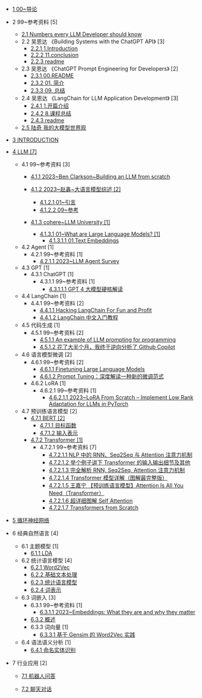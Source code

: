   - [1 00~导论](/00~导论/README.md)
    
  - 2 99~参考资料 [5]
    - [2.1 Numbers every LLM Developer should know](/99~参考资料/2023-Numbers%20every%20LLM%20Developer%20should%20know.md)
    - 2.2 吴恩达 《Building Systems with the ChatGPT API》 [3]
      - [2.2.1 1.Introduction](/99~参考资料/2023-吴恩达-《Building%20Systems%20with%20the%20ChatGPT%20API》/1.Introduction.md)
      - [2.2.2 11.conclusion](/99~参考资料/2023-吴恩达-《Building%20Systems%20with%20the%20ChatGPT%20API》/11.conclusion.md)
      - [2.2.3 readme](/99~参考资料/2023-吴恩达-《Building%20Systems%20with%20the%20ChatGPT%20API》/readme.md)
    - 2.3 吴恩达 《ChatGPT Prompt Engineering for Developers》 [2]
      - [2.3.1 00.README](/99~参考资料/2023-吴恩达-《ChatGPT%20Prompt%20Engineering%20for%20Developers》/00.README.md)
      - [2.3.2 01. 简介](/99~参考资料/2023-吴恩达-《ChatGPT%20Prompt%20Engineering%20for%20Developers》/01.%20简介.md)
      - [2.3.3 09. 总结](/99~参考资料/2023-吴恩达-《ChatGPT%20Prompt%20Engineering%20for%20Developers》/09.%20总结.md)
    - 2.4 吴恩达 《LangChain for LLM Application Development》 [3]
      - [2.4.1 1.开篇介绍](/99~参考资料/2023-吴恩达-《LangChain%20for%20LLM%20Application%20Development》/1.开篇介绍.md)
      - [2.4.2 8.课程总结](/99~参考资料/2023-吴恩达-《LangChain%20for%20LLM%20Application%20Development》/8.课程总结.md)
      - [2.4.3 readme](/99~参考资料/2023-吴恩达-《LangChain%20for%20LLM%20Application%20Development》/readme.md)
    - [2.5 陆奇 我的大模型世界观](/99~参考资料/2023-陆奇-我的大模型世界观.md)
  - [3 INTRODUCTION](/INTRODUCTION.md)
  - [4 LLM [7]](/LLM/README.md)
    - 4.1 99~参考资料 [3]
      - [4.1.1 2023~Ben Clarkson~Building an LLM from scratch](/LLM/99~参考资料/2023~Ben%20Clarkson~Building%20an%20LLM%20from%20scratch/README.md)
        
      - [4.1.2 2023~赵鑫~大语言模型综述 [2]](/LLM/99~参考资料/2023~赵鑫~大语言模型综述/README.md)
        - [4.1.2.1 01~引言](/LLM/99~参考资料/2023~赵鑫~大语言模型综述/01~引言.md)
        - [4.1.2.2 09~参考](/LLM/99~参考资料/2023~赵鑫~大语言模型综述/09~参考.md)
      - [4.1.3 cohere~LLM University [1]](/LLM/99~参考资料/cohere~LLM%20University/README.md)
        - [4.1.3.1 01~What are Large Language Models? [1]](/LLM/99~参考资料/cohere~LLM%20University/01~What%20are%20Large%20Language%20Models?/README.md)
          - [4.1.3.1.1 01.Text Embeddings](/LLM/99~参考资料/cohere~LLM%20University/01~What%20are%20Large%20Language%20Models?/01.Text%20Embeddings.md)
    - 4.2 Agent [1]
      - 4.2.1 99~参考资料 [1]
        - [4.2.1.1 2023~LLM Agent Survey](/LLM/Agent/99~参考资料/2023~LLM%20Agent%20Survey.md)
    - 4.3 GPT [1]
      - 4.3.1 ChatGPT [1]
        - 4.3.1.1 99~参考资料 [1]
          - [4.3.1.1.1 GPT 4 大模型硬核解读](/LLM/GPT/ChatGPT/99~参考资料/2023-GPT-4%20大模型硬核解读.md)
    - 4.4 LangChain [1]
      - 4.4.1 99~参考资料 [2]
        - [4.4.1.1 Hacking LangChain For Fun and Profit](/LLM/LangChain/99~参考资料/2023-Hacking%20LangChain%20For%20Fun%20and%20Profit.md)
        - [4.4.1.2 LangChain 中文入门教程](/LLM/LangChain/99~参考资料/2023-LangChain%20中文入门教程.md)
    - 4.5 代码生成 [1]
      - 4.5.1 99~参考资料 [2]
        - [4.5.1.1 An example of LLM prompting for programming](/LLM/代码生成/99~参考资料/2023-An%20example%20of%20LLM%20prompting%20for%20programming.md)
        - [4.5.1.2 花了大半个月，我终于逆向分析了 Github Copilot](/LLM/代码生成/99~参考资料/2023-花了大半个月，我终于逆向分析了%20Github%20Copilot.md)
    - 4.6 语言模型微调 [2]
      - 4.6.1 99~参考资料 [2]
        - [4.6.1.1 Finetuning Large Language Models](/LLM/语言模型微调/99~参考资料/2023-Finetuning%20Large%20Language%20Models.md)
        - [4.6.1.2 Prompt Tuning：深度解读一种新的微调范式](/LLM/语言模型微调/99~参考资料/2023-Prompt-Tuning：深度解读一种新的微调范式.md)
      - 4.6.2 LoRA [1]
        - 4.6.2.1 99~参考资料 [1]
          - [4.6.2.1.1 2023~LoRA From Scratch – Implement Low Rank Adaptation for LLMs in PyTorch](/LLM/语言模型微调/LoRA/99~参考资料/2023~LoRA%20From%20Scratch%20–%20Implement%20Low-Rank%20Adaptation%20for%20LLMs%20in%20PyTorch.md)
    - 4.7 预训练语言模型 [2]
      - [4.7.1 BERT [2]](/LLM/预训练语言模型/BERT/README.md)
        - [4.7.1.1 目标函数](/LLM/预训练语言模型/BERT/目标函数.md)
        - [4.7.1.2 输入表示](/LLM/预训练语言模型/BERT/输入表示.md)
      - [4.7.2 Transformer [1]](/LLM/预训练语言模型/Transformer/README.md)
        - 4.7.2.1 99~参考资料 [7]
          - [4.7.2.1.1 NLP 中的 RNN、Seq2Seq 与 Attention 注意力机制](/LLM/预训练语言模型/Transformer/99~参考资料/2019-NLP%20中的%20RNN、Seq2Seq%20与%20Attention%20注意力机制.md)
          - [4.7.2.1.2 举个例子讲下 Transformer 的输入输出细节及其他](/LLM/预训练语言模型/Transformer/99~参考资料/2020-举个例子讲下%20Transformer%20的输入输出细节及其他.md)
          - [4.7.2.1.3 完全解析 RNN, Seq2Seq, Attention 注意力机制](/LLM/预训练语言模型/Transformer/99~参考资料/2020-完全解析%20RNN,%20Seq2Seq,%20Attention%20注意力机制.md)
          - [4.7.2.1.4 Transformer 模型详解（图解最完整版）](/LLM/预训练语言模型/Transformer/99~参考资料/2021-Transformer%20模型详解（图解最完整版）.md)
          - [4.7.2.1.5 王嘉宁 【预训练语言模型】Attention Is All You Need（Transformer）](/LLM/预训练语言模型/Transformer/99~参考资料/2021-王嘉宁-【预训练语言模型】Attention%20Is%20All%20You%20Need（Transformer）.md)
          - [4.7.2.1.6 超详细图解 Self Attention](/LLM/预训练语言模型/Transformer/99~参考资料/2021-超详细图解%20Self-Attention.md)
          - [4.7.2.1.7 Transformers from Scratch](/LLM/预训练语言模型/Transformer/99~参考资料/2023-Transformers%20from%20Scratch.md)
  - [5 循环神经网络](/循环神经网络/README.md)
    
  - 6 经典自然语言 [4]
    - 6.1 主题模型 [1]
      - [6.1.1 LDA](/经典自然语言/主题模型/LDA.md)
    - 6.2 统计语言模型 [4]
      - [6.2.1 Word2Vec](/经典自然语言/统计语言模型/Word2Vec.md)
      - [6.2.2 基础文本处理](/经典自然语言/统计语言模型/基础文本处理.md)
      - [6.2.3 统计语言模型](/经典自然语言/统计语言模型/统计语言模型.md)
      - [6.2.4 词表示](/经典自然语言/统计语言模型/词表示.md)
    - 6.3 词嵌入 [3]
      - 6.3.1 99~参考资料 [1]
        - [6.3.1.1 2023~Embeddings: What they are and why they matter](/经典自然语言/词嵌入/99~参考资料/2023~Embeddings:%20What%20they%20are%20and%20why%20they%20matter.md)
      - [6.3.2 概述](/经典自然语言/词嵌入/概述.md)
      - 6.3.3 词向量 [1]
        - [6.3.3.1 基于 Gensim 的 Word2Vec 实践](/经典自然语言/词嵌入/词向量/基于%20Gensim%20的%20Word2Vec%20实践.md)
    - 6.4 语法语义分析 [1]
      - [6.4.1 命名实体识别](/经典自然语言/语法语义分析/命名实体识别.md)
  - 7 行业应用 [2]
    - [7.1 机器人问答](/行业应用/机器人问答/README.md)
      
    - [7.2 聊天对话](/行业应用/聊天对话/README.md)
      